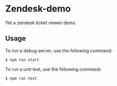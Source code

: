 # Zendesk-demo
Yet a zendesk ticket viewer demo.
## Usage
To run a debug server, use the following command:
```
$ npm run start
```
To run a unit test, use the following command:
```
$ npm run test
```